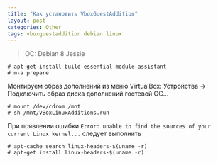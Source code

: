```yaml
---
title: "Как установить VboxGuestAddition"
layout: post
categories: Other
tags: vboxguestaddition debian linux
---
```


> OC: Debian 8 Jessie

```
# apt-get install build-essential module-assistant
# m-a prepare
```

Монтируем образ дополнений из меню VirtualBox: Устройства -> Подключить образ диска дополнений гостевой OC...
```
# mount /dev/cdrom /mnt
# sh /mnt/VBoxLinuxAdditions.run
```

При появлении ошибки ```Error: unable to find the sources of your current Linux kernel...``` следует выполнить
```
# apt-cache search linux-headers-$(uname -r)
# apt-get install linux-headers-$(uname -r)
```